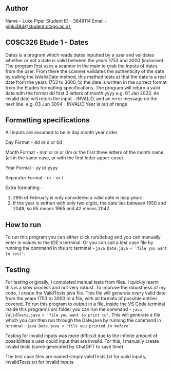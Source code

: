 ## Author
Name - Luke Piper
Student ID - 3648114
Email - piplu394@student.otago.ac.nz

## COSC326 Etude 1 - Dates
Dates is a program which reads dates inputted by a user and validates whether or not a date is valid between the years 1753 and 3000 (inclusive). The program first uses a scanner in the main to grab the inputs of dates from the user. From there the scanner validates the authenticity of the date by calling the isValidDate method, this method tests a) that the date is a real date from the years 1753 to 3000, b) the date is written in the correct format from the Etudes formatting specifications. The program will return a valid date with the format dd first 3 letters of month yyyy e.g. 01 Jan 2023. An invalid date will return the input - INVALID, and an error message on the next line.
e.g.
03 Jun 3004 - INVALID
Year is out of range

## Formatting specifications
All inputs are assumed to be in day month year order.

Day Format - dd or d or 0d

Month Format - mm or m or 0m or the first three letters of the month name (all in the same case, or with the first letter upper-case)

Year Format - yy or yyyy

Separator Format - <space> or - or /

Extra formatting - 
1. 29th of February is only considered a valid date in leap years.
2. If the year is written with only two digits, the date lies between 1950 and 2049, so 65 means 1965 and 42 means 2042.

## How to run
To run this program you can either click run/debug and you can manually enter in values to the IDE's terminal. Or you can call a test case file by running the command in the src terminal - `java Date.java < 'file you want to test'`.

## Testing
For testing originally, I completed manual tests from files. I quickly learnt this is a slow process and not very robust. To improve the robustness of my code, I create the ValidTests.java file. This file will generate every valid date from the years 1753 to 3000 to a file, with all formats of possible entries covered. To run this program to output in a file, inside the VS Code terminal inside this program's src folder you can run the command - `java ValidTests.java > 'file you want to print to'`. This will generate a file which you can then run through the Date.java by running the command in terminal - `java Date.java < 'file you printed to before'`.

Testing for invalid inputs was more difficult due to the infinite amount of possibilities a user could input that are invalid. For this, I manually create invalid tests (some generated by ChatGPT to save time).

The test case files are named simply validTests.txt for valid inputs, invalidTests.txt for invalid inputs.
